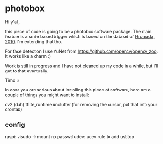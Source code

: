 # photobox
Hi y'all,

this piece of code is going to be a photobox software package. The main feature is a smile based trigger which is based on the dataset of [Hromada, 2010](https://github.com/hromi/SMILEsmileD). I'm extending that tho.

For face detection I use YuNet from https://github.com/opencv/opencv_zoo. It works like a charm :)

Work is still in progress and I have not cleaned up my code in a while, but I'll get to that eventually.

Timo :)


In case you are serious about installing this piece of software, here are a couple of things you might want to install:

cv2 (duh)
tflite_runtime
unclutter (for removing the cursor, put that into your crontab)


## config

raspi: visudo -> mount no passwd
udev: udev rule to add usbtop